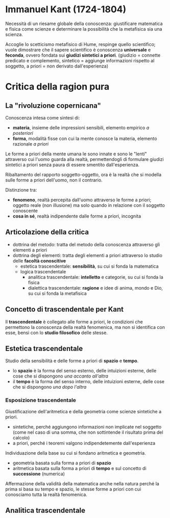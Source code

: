 # Immanuel Kant (1724-1804)

Necessità di un riesame globale della conoscenza: giustificare matematica e fisica come scienze e determinare la possibilità che la metafisica sia una scienza.

Accoglie lo scetticismo metafisico di Hume, respinge quello scientifico; vuole dimostrare che il sapere scientifico è conoscenza **universale** e **feconda**, ovvero fondata sui **giudizi sintetici a priori**. (giudizio = connette predicato e complemento, sintetico = aggiunge informazioni rispetto al soggetto, a priori = non derivato dall'esperienza)

# Critica della ragion pura

## La "rivoluzione copernicana"

Conoscenza intesa come sintesi di:
* **materia**, insieme delle impressioni sensibili, elemento empirico *a posteriori*
* **forma**, modalità fisse con cui la mente conosce la materia, elemento razionale *a priori*

Le forme a priori della mente umana le sono innate e sono le "lenti" attraverso cui l'uomo guarda alla realtà, permettendogli di formulare giudizi sintetici a priori senza paura di essere smentito dall'esperienza.

Ribaltamento del rapporto soggetto-oggetto, ora è la realtà che si modella sulle forme a priori dell'uomo, non il contrario.

Distinzione tra:
* **fenomeno**, realtà percepita dall'uomo attraverso le forme a priori; oggetto reale (non illusione) ma solo quando in relazione con il soggetto conoscente
* **cosa in sé**, realtà indipendente dalle forme a priori, incognita

## Articolazione della critica

* dottrina del metodo: tratta del metodo della conoscenza attraverso gli elementi a priori
* dottrina degli elementi: tratta degli elementi a priori attraverso lo studio delle **facoltà conoscitive**
  * estetica trascendentale: **sensibilità**, su cui si fonda la matematica
  * logica trascendentale
    * analitica trascendentale: **intelletto** e categorie, su cui si fonda la fisica
    * dialettica trascendentale: **ragione** e idee di anima, mondo e Dio, su cui si fonda la metafisica

## Concetto di trascendentale per Kant

Il **trascendentale** è collegato alle forme a priori, le condizioni che permettono la conoscenza della realtà fenomenica, ma non si identifica con esse, bensì con lo **studio filosofico** delle stesse.

## Estetica trascendentale

Studio della sensibilità e delle forme a priori di **spazio** e **tempo**.

* lo **spazio** è la forma del senso esterno, delle intuizioni esterne, delle cose che si dispongono *una accanto all'altra*
* il **tempo** è la forma del senso interno, delle intuizioni esterne, delle cose che si dispongono *una dopo l'altra*

### Esposizione trascendentale

Giustificazione dell'aritmetica e della geometria come scienze sintetiche a priori.

* sintetiche, perché aggiungono informazioni non implicate nel soggetto (come nel caso di una somma, che non sottintende il risultato prima del calcolo)
* a priori, perché i teoremi valgono indipendetemente dall'esperienza

Individuazione della base su cui si fondano aritmetica e geometria.

* geometria basata sulla forma a priori di **spazio**
* aritmetica basata sulla forma a priori di **tempo** e sul concetto di **successione** (numerica)

Affermazione della validità della matematica anche nella natura perché la prima si basa su tempo e spazio, le stesse forme a priori con cui conosciamo tutta la realtà fenomenica.

## Analitica trascendentale


